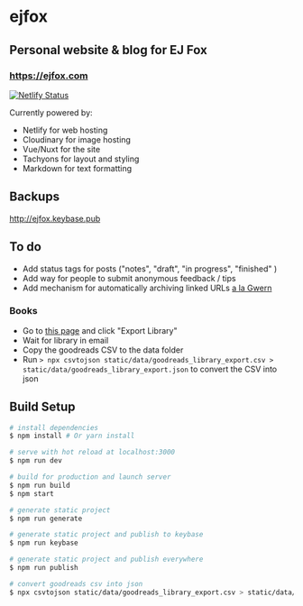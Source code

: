 # ejfox
## Personal website & blog for EJ Fox
### <https://ejfox.com>
[![Netlify Status](https://api.netlify.com/api/v1/badges/ff495492-f06f-44e1-8986-fe4b47981237/deploy-status)](https://app.netlify.com/sites/ejfoxcom/deploys)

Currently powered by:
+ Netlify for web hosting
+ Cloudinary for image hosting
+ Vue/Nuxt for the site
+ Tachyons for layout and styling
+ Markdown for text formatting

## Backups
<http://ejfox.keybase.pub>

## To do
+ Add status tags for posts ("notes", "draft", "in progress", "finished" )
+ Add way for people to submit anonymous feedback / tips
+ Add mechanism for automatically archiving linked URLs [a la Gwern](https://www.gwern.net/Archiving-URLs)

### Books
+ Go to [this page](https://www.goodreads.com/review/import) and click "Export Library"
+ Wait for library in email
+ Copy the goodreads CSV to the data folder
+ Run `> npx csvtojson static/data/goodreads_library_export.csv > static/data/goodreads_library_export.json` to convert the CSV into json

## Build Setup

``` bash
# install dependencies
$ npm install # Or yarn install

# serve with hot reload at localhost:3000
$ npm run dev

# build for production and launch server
$ npm run build
$ npm start

# generate static project
$ npm run generate

# generate static project and publish to keybase
$ npm run keybase

# generate static project and publish everywhere
$ npm run publish

# convert goodreads csv into json
$ npx csvtojson static/data/goodreads_library_export.csv > static/data/goodreads_library_export.json
```
